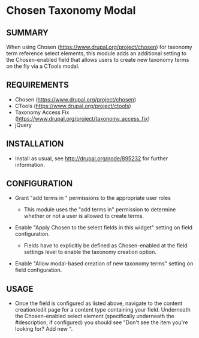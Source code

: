 # Chosen Taxonomy Modal

## SUMMARY

When using Chosen (https://www.drupal.org/project/chosen) for taxonomy term reference select elements, this module adds an additional setting to the Chosen-enabled field that allows users to create new taxonomy terms on the fly via a CTools modal.

## REQUIREMENTS 
* Chosen (https://www.drupal.org/project/chosen)
* CTools (https://www.drupal.org/project/ctools)
* Taxonomy Access Fix (https://www.drupal.org/project/taxonomy_access_fix)
* jQuery

## INSTALLATION 
* Install as usual, see http://drupal.org/node/895232 for further information.

## CONFIGURATION 
* Grant "add terms in <taxonomy>" permissions to the appropriate user roles
	- This module uses the "add terms in" permission to determine whether or not a user is allowed to create terms.

* Enable "Apply Chosen to the select fields in this widget" setting on field configuration.
	- Fields have to explicitly be defined as Chosen-enabled at the field settings level to enable the taxonomy creation option.

* Enable "Allow modal-based creation of new taxonomy terms" setting on field configuration.

## USAGE 
* Once the field is configured as listed above, navigate to the content creation/edit page for a content type containing your field. Underneath the Chosen-enabled select element (specifically underneath the #description, if configured) you should see "Don't see the item you're looking for? Add new <voabulary name>".

